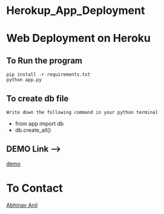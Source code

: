 # Herokup_App_Deployment
<h1>Web Deployment on Heroku</h1>

<h2>To Run the program</h2>

```
pip install -r requirements.txt 
python app.py
```

<h2> To create db file</h2>

```
Write down the following command in your python terminal
```
* from app import db
* db.create_all()


<h2>DEMO Link --> </h2> 

[demo](https://todo-codewithabhinav.herokuapp.com/)

<h1>To Contact</h1>

[Abhinav Anil](mailto:abhinav.anil2206@gmail.com)

